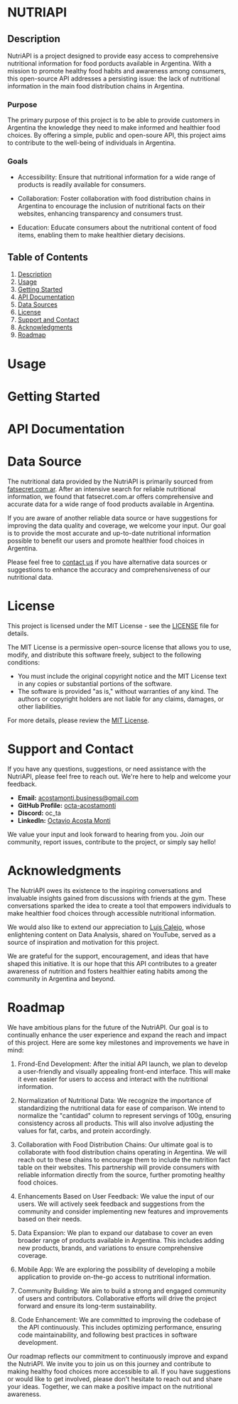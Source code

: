 # NUTRIAPI

## Description

NutriAPI is a project designed to provide easy access to comprehensive nutritional information for food porducts available in Argentina. With a mission to promote healthy food habits and awareness among consumers, this open-source API addresses a persisting issue: the lack of nutritional information in the main food distribution chains in Argentina.

### Purpose 

The primary purpose of this project is to be able to provide customers in Argentina the knowledge they need to make informed and healthier food choices. By offering a simple, public and open-soure API, this project aims to contribute to the well-being of individuals in Argentina.

### Goals

- Accessibility: Ensure that nutritional information for a wide range of products is readily available for consumers.

- Collaboration: Foster collaboration with food distribution chains in Argentina to encourage the inclusion of nutritional facts on their websites, enhancing transparency and consumers trust.

- Education: Educate consumers about the nutritional content of food items, enabling them to make healthier dietary decisions.

## Table of Contents

1. [Description](#description)
2. [Usage](#usage)
3. [Getting Started](#getting-started)
4. [API Documentation](#api-documentation)
5. [Data Sources](#data-sources)
6. [License](#license)
7. [Support and Contact](#support-and-contact)
8. [Acknowledgments](#acknowledgments)
9. [Roadmap](#roadmap)

# Usage

# Getting Started

# API Documentation

# Data Source

The nutritional data provided by the NutriAPI is primarily sourced from [fatsecret.com.ar](https://www.fatsecret.com.ar). After an intensive search for reliable nutritional information, we found that fatsecret.com.ar offers comprehensive and accurate data for a wide range of food products available in Argentina.

If you are aware of another reliable data source or have suggestions for improving the data quality and coverage, we welcome your input. Our goal is to provide the most accurate and up-to-date nutritional information possible to benefit our users and promote healthier food choices in Argentina.

Please feel free to [contact us](#support-and-contact) if you have alternative data sources or suggestions to enhance the accuracy and comprehensiveness of our nutritional data.

# License

This project is licensed under the MIT License - see the [LICENSE](LICENSE) file for details.

The MIT License is a permissive open-source license that allows you to use, modify, and distribute this software freely, subject to the following conditions:

- You must include the original copyright notice and the MIT License text in any copies or substantial portions of the software.
- The software is provided "as is," without warranties of any kind. The authors or copyright holders are not liable for any claims, damages, or other liabilities.

For more details, please review the [MIT License](https://opensource.org/licenses/MIT).

# Support and Contact

If you have any questions, suggestions, or need assistance with the NutriAPI, please feel free to reach out. We're here to help and welcome your feedback.

- **Email:** [acostamonti.business@gmail.com](mailto:acostamonti.business@gmail.com)
- **GitHub Profile:** [octa-acostamonti](https://github.com/octa-acostamonti)
- **Discord:** oc_ta
- **LinkedIn:** [Octavio Acosta Monti](https://www.linkedin.com/in/octavio-acosta-monti-122814236/)

We value your input and look forward to hearing from you. Join our community, report issues, contribute to the project, or simply say hello!

# Acknowledgments

The NutriAPI owes its existence to the inspiring conversations and invaluable insights gained from discussions with friends at the gym. These conversations sparked the idea to create a tool that empowers individuals to make healthier food choices through accessible nutritional information.

We would also like to extend our appreciation to [Luis Calejo](https://www.youtube.com/c/memeabledata), whose enlightening content on Data Analysis, shared on YouTube, served as a source of inspiration and motivation for this project.

We are grateful for the support, encouragement, and ideas that have shaped this initiative. It is our hope that this API contributes to a greater awareness of nutrition and fosters healthier eating habits among the community in Argentina and beyond.

# Roadmap

We have ambitious plans for the future of the NutriAPI. Our goal is to continually enhance the user experience and expand the reach and impact of this project. Here are some key milestones and improvements we have in mind:

1. Frond-End Development: After the initial API launch, we plan to develop a user-friendly and visually appealing front-end interface. This will make it even easier for users to access and interact with the nutritional information.

2. Normalization of Nutritional Data: We recognize the importance of standardizing the nutritional data for ease of comparison. We intend to normalize the "cantidad" column to represent servings of 100g, ensuring consistency across all products. This will also involve adjusting the values for fat, carbs, and protein accordingly.

3. Collaboration with Food Distribution Chains: Our ultimate goal is to collaborate with food distribution chains operating in Argentina. We will reach out to these chains to encourage them to include the nutrition fact table on their websites. This partnership will provide consumers with reliable information directly from the source, further promoting healthy food choices.

4. Enhancements Based on User Feedback: We value the input of our users. We will actively seek feedback and suggestions from the community and consider implementing new features and improvements based on their needs.

5. Data Expansion: We plan to expand our database to cover an even broader range of products available in Argentina. This includes adding new products, brands, and variations to ensure comprehensive coverage.

6. Mobile App: We are exploring the possibility of developing a mobile application to provide on-the-go access to nutritional information.

7. Community Building: We aim to build a strong and engaged community of users and contributors. Collaborative efforts will drive the project forward and ensure its long-term sustainability.

8. Code Enhancement: We are committed to improving the codebase of the API continuously. This includes optimizing performance, ensuring code maintainability, and following best practices in software development.

Our roadmap reflects our commitment to continuously improve and expand the NutriAPI. We invite you to join us on this journey and contribute to making healthy food choices more accessible to all. If you have suggestions or would like to get involved, please don't hesitate to reach out and share your ideas. Together, we can make a positive impact on the nutritional awareness.